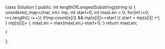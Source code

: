 class Solution {
public:
    int lengthOfLongestSubstring(string s) {
        unordered_map<char, int> mp;
        int start=0;
        int maxLen = 0;
        for(int i=0; i<s.length(); i++){
            if(mp.count(s[i]) && mp[s[i]]>=start ){
                start = mp[s[i]] +1;
            }
            mp[s[i]]= i;
            maxLen = max(maxLen,i-start+1);
        }
        return maxLen;
        
    }
};